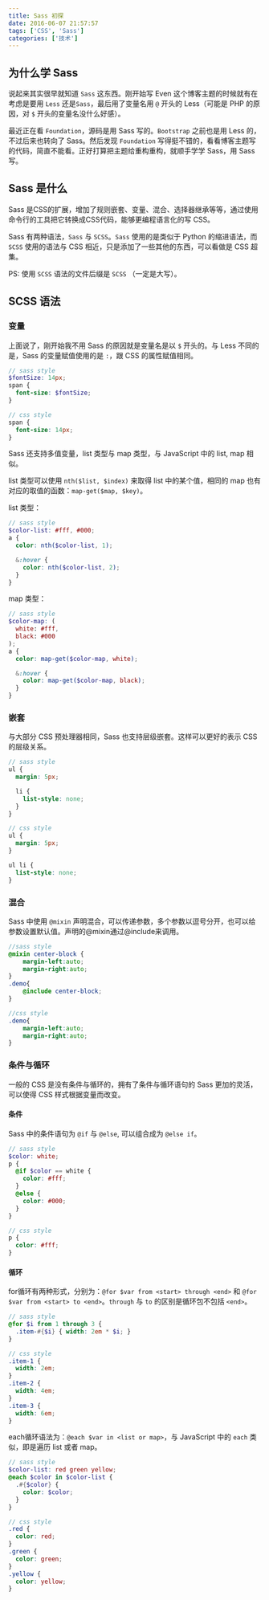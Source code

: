 ```yaml
---
title: Sass 初探
date: 2016-06-07 21:57:57
tags: ['CSS', 'Sass']
categories: ['技术']
---
```

## 为什么学 Sass

说起来其实很早就知道 `Sass` 这东西。刚开始写 Even 这个博客主题的时候就有在考虑是要用 `Less` 还是`Sass`，最后用了变量名用 `@` 开头的 Less（可能是 PHP 的原因，对 `$` 开头的变量名没什么好感）。

最近正在看 `Foundation`，源码是用 Sass 写的。`Bootstrap` 之前也是用 Less 的，不过后来也转向了 Sass。然后发现 `Foundation` 写得挺不错的，看看博客主题写的代码，简直不能看。正好打算把主题给重构重构，就顺手学学 Sass，用 Sass 写。
<!--more-->

## Sass 是什么

Sass 是CSS的扩展，增加了规则嵌套、变量、混合、选择器继承等等，通过使用命令行的工具把它转换成CSS代码，能够更编程语言化的写 CSS。

Sass 有两种语法，`Sass` 与 `SCSS`。`Sass` 使用的是类似于 Python 的缩进语法，而 `SCSS` 使用的语法与 CSS 相近，只是添加了一些其他的东西，可以看做是 CSS 超集。

PS: 使用 `SCSS` 语法的文件后缀是 `SCSS` （一定是大写）。

## SCSS 语法

### 变量
上面说了，刚开始我不用 Sass 的原因就是变量名是以 `$` 开头的。与 Less 不同的是，Sass 的变量赋值使用的是 `:`，跟 CSS 的属性赋值相同。

```scss
// sass style
$fontSize: 14px;
span {
  font-size: $fontSize;
}

// css style
span {
  font-size: 14px;
}
```

Sass 还支持多值变量，list 类型与 map 类型，与 JavaScript 中的 list, map 相似。

list 类型可以使用 `nth($list, $index)` 来取得 list 中的某个值，相同的 map 也有对应的取值的函数：`map-get($map, $key)`。

list 类型：
```scss
// sass style
$color-list: #fff, #000;
a {
  color: nth($color-list, 1);

  &:hover {
    color: nth($color-list, 2);
  }
}
```

map 类型：
```scss
// sass style
$color-map: (
  white: #fff,
  black: #000
);
a {
  color: map-get($color-map, white);

  &:hover {
    color: map-get($color-map, black);
  }
}
```

### 嵌套
与大部分 CSS 预处理器相同，Sass 也支持层级嵌套。这样可以更好的表示 CSS 的层级关系。

```scss
// sass style
ul {
  margin: 5px;

  li {
    list-style: none;
  }
}

// css style
ul {
  margin: 5px;
}

ul li {
  list-style: none;
}
```

### 混合
Sass 中使用 `@mixin` 声明混合，可以传递参数，多个参数以逗号分开，也可以给参数设置默认值。声明的@mixin通过@include来调用。

```scss
//sass style
@mixin center-block {
    margin-left:auto;
    margin-right:auto;
}
.demo{
    @include center-block;
}

//css style
.demo{
    margin-left:auto;
    margin-right:auto;
}
```

### 条件与循环
一般的 CSS 是没有条件与循环的，拥有了条件与循环语句的 Sass 更加的灵活，可以使得 CSS 样式根据变量而改变。

#### 条件
Sass 中的条件语句为 `@if` 与 `@else`, 可以组合成为 `@else if`。
```scss
// sass style
$color: white;
p {
  @if $color == white {
    color: #fff;
  }
  @else {
    color: #000;
  }
}

// css style
p {
  color: #fff;
}
```

#### 循环
for循环有两种形式，分别为：`@for $var from <start> through <end>` 和 `@for $var from <start> to <end>`。`through` 与 `to` 的区别是循环包不包括 `<end>`。

```scss
// sass style
@for $i from 1 through 3 {
  .item-#{$i} { width: 2em * $i; }
}

// css style
.item-1 {
  width: 2em;
}
.item-2 {
  width: 4em;
}
.item-3 {
  width: 6em;
}
```

each循环语法为：`@each $var in <list or map>`，与 JavaScript 中的 `each` 类似，即是遍历 list 或者 map。

```scss
// sass style
$color-list: red green yellow;
@each $color in $color-list {
  .#{$color} {
    color: $color;
  }
}

// css style
.red {
  color: red;
}
.green {
  color: green;
}
.yellow {
  color: yellow;
}
```
